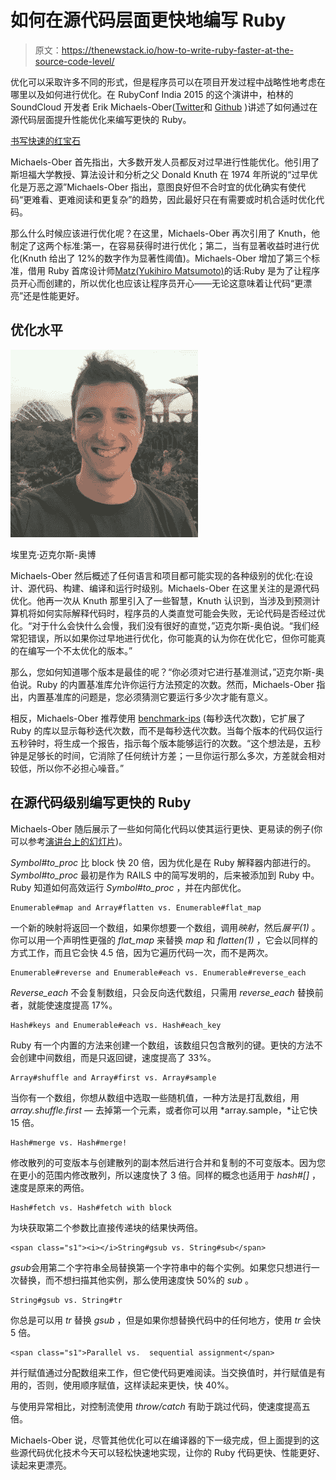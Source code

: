 # 如何在源代码层面更快地编写 Ruby

> 原文：<https://thenewstack.io/how-to-write-ruby-faster-at-the-source-code-level/>

优化可以采取许多不同的形式，但是程序员可以在项目开发过程中战略性地考虑在哪里以及如何进行优化。在 RubyConf India 2015 的这个演讲中，柏林的 SoundCloud 开发者 Erik Michaels-Ober([Twitter](https://twitter.com/sferik)和 [Github](https://github.com/sferik) )讲述了如何通过在源代码层面提升性能优化来编写更快的 Ruby。

[书写快速的红宝石](https://thenewstack.simplecast.com/episodes/writing-fast-ruby)

Michaels-Ober 首先指出，大多数开发人员都反对过早进行性能优化。他引用了斯坦福大学教授、算法设计和分析之父 Donald Knuth 在 1974 年所说的“过早优化是万恶之源”Michaels-Ober 指出，意图良好但不合时宜的优化确实有使代码“更难看、更难阅读和更复杂”的趋势，因此最好只在有需要或时机合适时优化代码。

那么什么时候应该进行优化呢？在这里，Michaels-Ober 再次引用了 Knuth，他制定了这两个标准:第一，在容易获得时进行优化；第二，当有显著收益时进行优化(Knuth 给出了 12%的数字作为显著性阈值)。Michaels-Ober 增加了第三个标准，借用 Ruby 首席设计师[Matz(Yukihiro Matsumoto)](https://twitter.com/yukihiro_matz)的话:Ruby 是为了让程序员开心而创建的，所以优化也应该让程序员开心——无论这意味着让代码“更漂亮”还是性能更好。

## 优化水平

[![Erik Michaels-Ober](img/76413c9c1f196fc929507929c97a5622.png)](https://thenewstack.io/wp-content/uploads/2015/05/Erik-Michaels-Ober-e1431636942911.jpeg)

埃里克·迈克尔斯-奥博

Michaels-Ober 然后概述了任何语言和项目都可能实现的各种级别的优化:在设计、源代码、构建、编译和运行时级别。Michaels-Ober 在这里关注的是源代码优化。他再一次从 Knuth 那里引入了一些智慧，Knuth 认识到，当涉及到预测计算机将如何实际解释代码时，程序员的人类直觉可能会失败，无论代码是否经过优化。“对于什么会快什么会慢，我们没有很好的直觉，”迈克尔斯-奥伯说。“我们经常犯错误，所以如果你过早地进行优化，你可能真的认为你在优化它，但你可能真的在编写一个不太优化的版本。”

那么，您如何知道哪个版本是最佳的呢？“你必须对它进行基准测试，”迈克尔斯-奥伯说。Ruby 的内置基准库允许你运行方法预定的次数。然而，Michaels-Ober 指出，内置基准库的问题是，您必须猜测它要运行多少次才能有意义。

相反，Michaels-Ober 推荐使用 [benchmark-ips](https://github.com/evanphx/benchmark-ips) (每秒迭代次数)，它扩展了 Ruby 的库以显示每秒迭代次数，而不是每秒迭代次数。当每个版本的代码仅运行五秒钟时，将生成一个报告，指示每个版本能够运行的次数。“这个想法是，五秒钟是足够长的时间，它消除了任何统计方差；一旦你运行那么多次，方差就会相对较低，所以你不必担心噪音。”

## 在源代码级别编写更快的 Ruby

Michaels-Ober 随后展示了一些如何简化代码以使其运行更快、更易读的例子(你可以参考[演讲台上的幻灯片](https://speakerdeck.com/sferik/writing-fast-ruby))。

*Symbol#to_proc* 比 block 快 20 倍，因为优化是在 Ruby 解释器内部进行的。 *Symbol#to_proc* 最初是作为 RAILS 中的简写发明的，后来被添加到 Ruby 中。Ruby 知道如何高效运行 *Symbol#to_proc* ，并在内部优化。

```
Enumerable#map and Array#flatten vs. Enumerable#flat_map

```

一个新的映射将返回一个数组，如果你想要一个数组，调用*映射*，然后*展平(1)* 。你可以用一个声明性更强的 *flat_map* 来替换 *map* 和 *flatten(1)* ，它会以同样的方式工作，而且它会快 4.5 倍，因为它遍历代码一次，而不是两次。

```
Enumerable#reverse and Enumerable#each vs. Enumerable#reverse_each

```

*Reverse_each* 不会复制数组，只会反向迭代数组，只需用 *reverse_each* 替换前者，就能使速度提高 17%。

```
Hash#keys and Enumerable#each vs. Hash#each_key

```

Ruby 有一个内置的方法来创建一个数组，该数组只包含散列的键。更快的方法不会创建中间数组，而是只返回键，速度提高了 33%。

```
Array#shuffle and Array#first vs. Array#sample

```

当你有一个数组，你想从数组中选取一些随机值，一种方法是打乱数组，用 *array.shuffle.first —* 去掉第一个元素，或者你可以用 *array.sample，*让它快 15 倍。

```
Hash#merge vs. Hash#merge!

```

修改散列的可变版本与创建散列的副本然后进行合并和复制的不可变版本。因为您在更小的范围内修改散列，所以速度快了 3 倍。同样的概念也适用于 *hash#[]* ，速度是原来的两倍。

```
Hash#fetch vs. Hash#fetch with block

```

为块获取第二个参数比直接传递块的结果快两倍。

```
<span class="s1"><i></i>String#gsub vs. String#sub</span>

```

*gsub*会用第二个字符串全局替换第一个字符串中的每个实例。如果您只想进行一次替换，而不想扫描其他实例，那么使用速度快 50%的 *sub* 。

```
String#gsub vs. String#tr

```

你总是可以用 *tr* 替换 *gsub* ，但是如果你想替换代码中的任何地方，使用 *tr* 会快 5 倍。

```
<span class="s1">Parallel vs.  sequential assignment</span>

```

并行赋值通过分配数组来工作，但它使代码更难阅读。当交换值时，并行赋值是有用的，否则，使用顺序赋值，这样读起来更快，快 40%。

与使用异常相比，对控制流使用 *throw/catch* 有助于跳过代码，使速度提高五倍。

Michaels-Ober 说，尽管其他优化可以在编译器的下一级完成，但上面提到的这些源代码优化技术今天可以轻松快速地实现，让你的 Ruby 代码更快、性能更好、读起来更漂亮。

<svg xmlns:xlink="http://www.w3.org/1999/xlink" viewBox="0 0 68 31" version="1.1"><title>Group</title> <desc>Created with Sketch.</desc></svg>